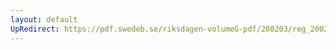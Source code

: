 ```yaml
---
layout: default
UpRedirect: https://pdf.swedeb.se/riksdagen-volumeG-pdf/200203/reg_200203/reg_200203_0098.pdf
---
```


